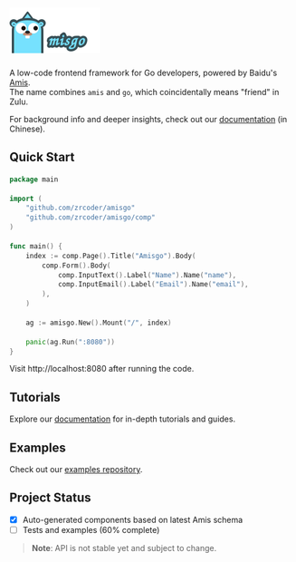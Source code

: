 # ![Amisgo](https://raw.githubusercontent.com/zrcoder/amisgo-assets/refs/heads/main/logo-with-text.svg)

A low-code frontend framework for Go developers, powered by Baidu's [Amis](https://aisuda.bce.baidu.com/amis).  
The name combines `amis` and `go`, which coincidentally means "friend" in Zulu.

For background info and deeper insights, check out our [documentation](https://amisgo.pages.dev) (in Chinese).

## Quick Start

```go
package main

import (
	"github.com/zrcoder/amisgo"
	"github.com/zrcoder/amisgo/comp"
)

func main() {
	index := comp.Page().Title("Amisgo").Body(
		comp.Form().Body(
			comp.InputText().Label("Name").Name("name"),
			comp.InputEmail().Label("Email").Name("email"),
		),
	)

	ag := amisgo.New().Mount("/", index)

	panic(ag.Run(":8080"))
}
```

Visit http://localhost:8080 after running the code.

## Tutorials

Explore our [documentation](https://amisgo.pages.dev) for in-depth tutorials and guides.

## Examples

Check out our [examples repository](https://github.com/zrcoder/amisgo-examples).

## Project Status

- [x] Auto-generated components based on latest Amis schema
- [ ] Tests and examples (60% complete)

> **Note**: API is not stable yet and subject to change.
